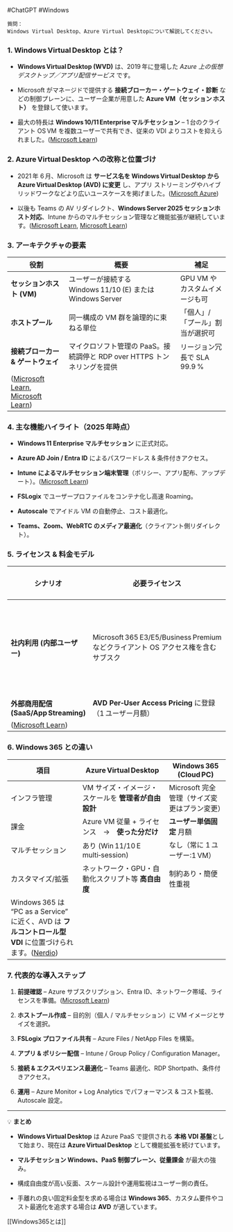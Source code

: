 #ChatGPT #Windows 

```
質問：
Windows Virtual Desktop、Azure Virtual Desktopについて解説してください。
```

### 1. Windows Virtual Desktop とは？

- **Windows Virtual Desktop (WVD)** は、2019 年に登場した _Azure 上の仮想デスクトップ／アプリ配信サービス_ です。
    
- Microsoft がマネージドで提供する **接続ブローカー・ゲートウェイ・診断** などの制御プレーンに、ユーザー企業が用意した **Azure VM（セッション ホスト）** を登録して使います。
    
- 最大の特長は **Windows 10/11 Enterprise マルチセッション** – 1 台のクライアント OS VM を複数ユーザーで共有でき、従来の VDI よりコストを抑えられました。([Microsoft Learn](https://learn.microsoft.com/en-us/azure/virtual-desktop/windows-multisession-faq?utm_source=chatgpt.com "Windows Enterprise multi-session FAQ - Azure | Microsoft Learn"))
    

### 2. Azure Virtual Desktop への改称と位置づけ

- 2021 年 6 月、Microsoft は **サービス名を Windows Virtual Desktop から Azure Virtual Desktop (AVD) に変更** し、アプリ ストリーミングやハイブリッドワークなどより広いユースケースを掲げました。([Microsoft Azure](https://azure.microsoft.com/en-us/blog/azure-virtual-desktop-the-desktop-and-app-virtualization-platform-for-the-hybrid-workplace/?utm_source=chatgpt.com "Azure Virtual Desktop: The flexible cloud VDI platform for the hybrid ..."))
    
- 以後も Teams の AV リダイレクト、**Windows Server 2025 セッションホスト対応**、Intune からのマルチセッション管理など機能拡張が継続しています。([Microsoft Learn](https://learn.microsoft.com/en-us/azure/virtual-desktop/whats-new?utm_source=chatgpt.com "What's new in Azure Virtual Desktop? - Learn Microsoft"), [Microsoft Learn](https://learn.microsoft.com/en-us/intune/intune-service/fundamentals/azure-virtual-desktop-multi-session?utm_source=chatgpt.com "Using Azure Virtual Desktop multi-session with Microsoft Intune"))
    

### 3. アーキテクチャの要素

|役割|概要|補足|
|---|---|---|
|**セッションホスト (VM)**|ユーザーが接続する Windows 11/10 (E) または Windows Server|GPU VM やカスタムイメージも可|
|**ホストプール**|同一構成の VM 群を論理的に束ねる単位|「個人」/「プール」割当が選択可|
|**接続ブローカー & ゲートウェイ**|マイクロソフト管理の PaaS。接続調停と RDP over HTTPS トンネリングを提供|リージョン冗長で SLA 99.9 %|
|([Microsoft Learn](https://learn.microsoft.com/en-us/azure/virtual-desktop/service-architecture-resilience?utm_source=chatgpt.com "Azure Virtual Desktop service architecture and resilience"), [Microsoft Learn](https://learn.microsoft.com/en-us/azure/architecture/example-scenario/azure-virtual-desktop/azure-virtual-desktop?utm_source=chatgpt.com "Azure Virtual Desktop for the enterprise - Learn Microsoft"))|||

### 4. 主な機能ハイライト（2025 年時点）

- **Windows 11 Enterprise マルチセッション** に正式対応。
    
- **Azure AD Join / Entra ID** によるパスワードレス & 条件付きアクセス。
    
- **Intune によるマルチセッション端末管理**（ポリシー、アプリ配布、アップデート）。([Microsoft Learn](https://learn.microsoft.com/en-us/intune/intune-service/fundamentals/azure-virtual-desktop-multi-session?utm_source=chatgpt.com "Using Azure Virtual Desktop multi-session with Microsoft Intune"))
    
- **FSLogix** でユーザープロファイルをコンテナ化し高速 Roaming。
    
- **Autoscale** でアイドル VM の自動停止、コスト最適化。
    
- **Teams、Zoom、WebRTC のメディア最適化**（クライアント側リダイレクト）。
    

### 5. ライセンス & 料金モデル

|シナリオ|必要ライセンス|Azure 従量課金|
|---|---|---|
|**社内利用 (内部ユーザー)**|Microsoft 365 E3/E5/Business Premium などクライアント OS アクセス権を含むサブスク|VM・ストレージ・ネットワーク使用量|
|**外部商用配信 (SaaS/App Streaming)**|**AVD Per‑User Access Pricing** に登録（1 ユーザー月額）|同左|
|([Microsoft Learn](https://learn.microsoft.com/en-us/azure/virtual-desktop/licensing?utm_source=chatgpt.com "Licensing Azure Virtual Desktop \| Microsoft Learn"))|||

### 6. Windows 365 との違い

|項目|**Azure Virtual Desktop**|**Windows 365 (Cloud PC)**|
|---|---|---|
|インフラ管理|VM サイズ・イメージ・スケールを **管理者が自由設計**|Microsoft 完全管理（サイズ変更はプラン変更）|
|課金|Azure VM 従量 + ライセンス　→　**使った分だけ**|**ユーザー単価固定** 月額|
|マルチセッション|あり (Win 11/10 E multi‑session)|なし（常に 1 ユーザー:1 VM）|
|カスタマイズ/拡張|ネットワーク・GPU・自動化スクリプト等 **高自由度**|制約あり・簡便性重視|
|Windows 365 は “PC as a Service” に近く、AVD は **フルコントロール型 VDI** に位置づけられます。([Nerdio](https://getnerdio.com/blog/windows-365-vs-azure-virtual-desktop-avd-comparing-two-daas-products/?utm_source=chatgpt.com "Windows 365 vs. Azure (Windows) Virtual Desktop - Nerdio"))|||

### 7. 代表的な導入ステップ

1. **前提確認** – Azure サブスクリプション、Entra ID、ネットワーク帯域、ライセンスを準備。([Microsoft Learn](https://learn.microsoft.com/en-us/azure/virtual-desktop/prerequisites?utm_source=chatgpt.com "Prerequisites for Azure Virtual Desktop | Microsoft Learn"))
    
2. **ホストプール作成** – 目的別（個人 / マルチセッション）に VM イメージとサイズを選択。
    
3. **FSLogix プロファイル共有** – Azure Files / NetApp Files を構築。
    
4. **アプリ & ポリシー配信** – Intune / Group Policy / Configuration Manager。
    
5. **接続 & エクスペリエンス最適化** – Teams 最適化、RDP Shortpath、条件付きアクセス。
    
6. **運用** – Azure Monitor + Log Analytics でパフォーマンス & コスト監視、Autoscale 設定。
    

---

💡 **まとめ**

- **Windows Virtual Desktop** は Azure PaaS で提供される **本格 VDI 基盤**として始まり、現在は **Azure Virtual Desktop** として機能拡張を続けています。
    
- **マルチセッション Windows、PaaS 制御プレーン、従量課金** が最大の強み。
    
- 構成自由度が高い反面、スケール設計や運用監視はユーザー側の責任。
    
- 手離れの良い固定料金型を求める場合は **Windows 365**、カスタム要件やコスト最適化を追求する場合は **AVD** が適しています。


[[Windows365とは]]